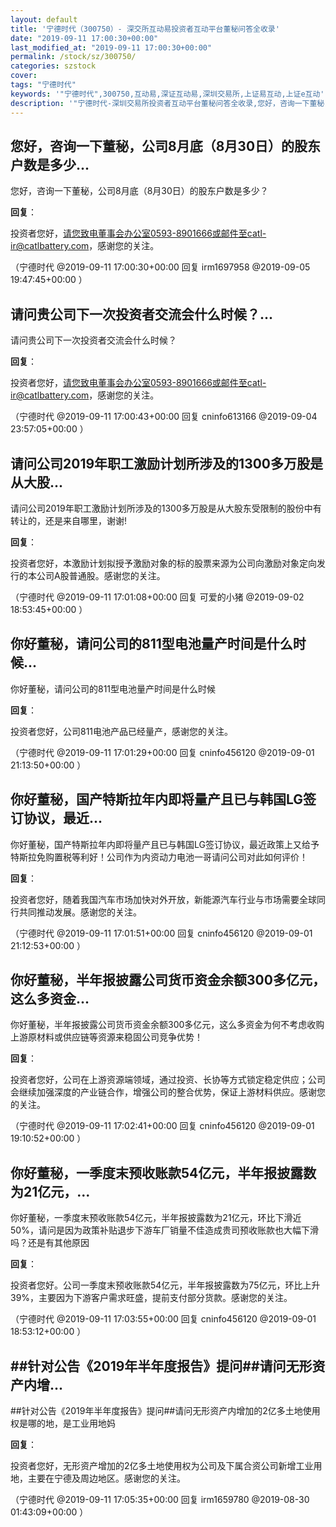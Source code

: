 ```yaml
---
layout: default
title: '宁德时代（300750）- 深交所互动易投资者互动平台董秘问答全收录'
date: "2019-09-11 17:00:30+00:00"
last_modified_at: "2019-09-11 17:00:30+00:00"
permalink: /stock/sz/300750/
categories: szstock
cover: 
tags: "宁德时代"
keywords: '"宁德时代",300750,互动易,深证互动易,深圳交易所,上证易互动,上证e互动'
description: '"宁德时代-深圳交易所投资者互动平台董秘问答全收录,您好，咨询一下董秘，公司8月底（8月30日）的股东户数是多少？"'
---
```


## 您好，咨询一下董秘，公司8月底（8月30日）的股东户数是多少...

您好，咨询一下董秘，公司8月底（8月30日）的股东户数是多少？

**回复**：

投资者您好，请您致电董事会办公室0593-8901666或邮件至catl-ir@catlbattery.com，感谢您的关注。 

（宁德时代  @2019-09-11 17:00:30+00:00 回复 irm1697958  @2019-09-05 19:47:45+00:00 ）

## 请问贵公司下一次投资者交流会什么时候？...

请问贵公司下一次投资者交流会什么时候？

**回复**：

投资者您好，请您致电董事会办公室0593-8901666或邮件至catl-ir@catlbattery.com，感谢您的关注。 

（宁德时代  @2019-09-11 17:00:43+00:00 回复 cninfo613166  @2019-09-04 23:57:05+00:00 ）

## 请问公司2019年职工激励计划所涉及的1300多万股是从大股...

请问公司2019年职工激励计划所涉及的1300多万股是从大股东受限制的股份中有转让的，还是来自哪里，谢谢!

**回复**：

投资者您好，本激励计划拟授予激励对象的标的股票来源为公司向激励对象定向发行的本公司A股普通股。感谢您的关注。 

（宁德时代  @2019-09-11 17:01:08+00:00 回复 可爱的小猪  @2019-09-02 18:53:45+00:00 ）

## 你好董秘，请问公司的811型电池量产时间是什么时候...

你好董秘，请问公司的811型电池量产时间是什么时候

**回复**：

投资者您好，公司811电池产品已经量产，感谢您的关注。 

（宁德时代  @2019-09-11 17:01:29+00:00 回复 cninfo456120  @2019-09-01 21:13:50+00:00 ）

## 你好董秘，国产特斯拉年内即将量产且已与韩国LG签订协议，最近...

你好董秘，国产特斯拉年内即将量产且已与韩国LG签订协议，最近政策上又给予特斯拉免购置税等利好！公司作为内资动力电池一哥请问公司对此如何评价！

**回复**：

投资者您好，随着我国汽车市场加快对外开放，新能源汽车行业与市场需要全球同行共同推动发展。感谢您的关注。 

（宁德时代  @2019-09-11 17:01:51+00:00 回复 cninfo456120  @2019-09-01 21:12:53+00:00 ）

## 你好董秘，半年报披露公司货币资金余额300多亿元，这么多资金...

你好董秘，半年报披露公司货币资金余额300多亿元，这么多资金为何不考虑收购上游原材料或供应链等资源来稳固公司竞争优势！

**回复**：

投资者您好，公司在上游资源端领域，通过投资、长协等方式锁定稳定供应；公司会继续加强深度的产业链合作，增强公司的整合优势，保证上游材料供应。感谢您的关注。 

（宁德时代  @2019-09-11 17:02:41+00:00 回复 cninfo456120  @2019-09-01 19:10:52+00:00 ）

## 你好董秘，一季度末预收账款54亿元，半年报披露数为21亿元，...

你好董秘，一季度末预收账款54亿元，半年报披露数为21亿元，环比下滑近50%，请问是因为政策补贴退步下游车厂销量不佳造成贵司预收账款也大幅下滑吗？还是有其他原因

**回复**：

投资者您好。公司一季度末预收账款54亿元，半年报披露数为75亿元，环比上升39%，主要因为下游客户需求旺盛，提前支付部分货款。感谢您的关注。 

（宁德时代  @2019-09-11 17:03:55+00:00 回复 cninfo456120  @2019-09-01 18:53:12+00:00 ）

## ##针对公告《2019年半年度报告》提问##请问无形资产内增...

##针对公告《2019年半年度报告》提问##请问无形资产内增加的2亿多土地使用权是哪的地，是工业用地妈

**回复**：

投资者您好，无形资产增加的2亿多土地使用权为公司及下属合资公司新增工业用地，主要在宁德及周边地区。感谢您的关注。 

（宁德时代  @2019-09-11 17:05:35+00:00 回复 irm1659780  @2019-08-30 01:43:09+00:00 ）

